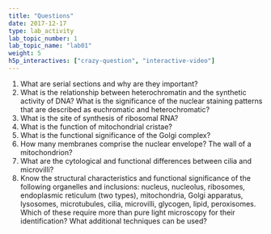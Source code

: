 ```yaml
---
title: "Questions"
date: 2017-12-17
type: lab_activity
lab_topic_number: 1
lab_topic_name: "lab01"
weight: 5
h5p_interactives: ["crazy-question", "interactive-video"]
---
```

<div class="entrybody">
						
<ol>
<li>What are serial sections and why are they important?</li>
<li>What is the relationship between heterochromatin and the synthetic activity of <span class="caps">DNA</span>?  What is the significance of the nuclear staining patterns that are described as euchromatic and heterochromatic? </li>
<li>What is the site of synthesis of ribosomal <span class="caps">RNA</span>?</li>
<li>What is the function of mitochondrial cristae?</li>
<li>What is the functional significance of the Golgi complex?</li>
<li>How many membranes comprise the nuclear envelope? The wall of a mitochondrion?</li>
<li>What are the cytological and functional differences between cilia and microvilli?</li>
<li>Know the structural characteristics and functional significance of the following organelles and inclusions:  nucleus, nucleolus, ribosomes, endoplasmic reticulum (two types), mitochondria, Golgi apparatus, lysosomes, microtubules, cilia, microvilli, glycogen, lipid, peroxisomes.  Which of these require more than pure light microscopy for their identification?  What additional techniques can be used? </li>
</ol>


						
						
</div>
